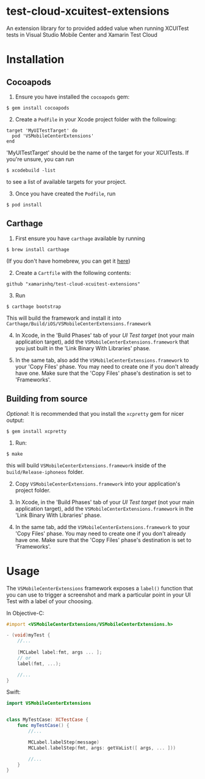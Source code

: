 # test-cloud-xcuitest-extensions
An extension library for to provided added value when running XCUITest tests in Visual Studio Mobile Center and Xamarin Test Cloud

# Installation

## Cocoapods

1. Ensure you have installed the `cocoapods` gem:
```shell
$ gem install cocoapods
```

2. Create a `Podfile` in your Xcode project folder with the following:

```
target 'MyUITestTarget' do
  pod 'VSMobileCenterExtensions'
end
```

'MyUITestTarget' should be the name of the target for your XCUITests. If you're unsure, you can run 
```shell
$ xcodebuild -list
```
to see a list of available targets for your project. 

3. Once you have created the `Podfile`, run
```shell
$ pod install
```

## Carthage 

1. First ensure you have `carthage` available by running
```shell
$ brew install carthage
```
(If you don't have homebrew, you can get it [here](http://brew.sh/))

2. Create a `Cartfile` with the following contents:

```
github "xamarinhq/test-cloud-xcuitest-extensions"
```

3. Run
```shell
$ carthage bootstrap
```

This will build the framework and install it into `Carthage/Build/iOS/VSMobileCenterExtensions.framework`

4. In Xcode, in the 'Build Phases' tab of your _UI Test target_ (not your main application target), 
add the `VSMobileCenterExtensions.framework` that you just built in the 'Link Binary With Libraries' phase.

5. In the same tab, also add the `VSMobileCenterExtensions.framework` to your 'Copy Files' phase. 
You may need to create one if you don't already have one. Make sure that the 'Copy Files' phase's destination 
is set to 'Frameworks'.  

## Building from source

_Optional_: It is recommended that you install the `xcpretty` gem for nicer output:
```shell
$ gem install xcpretty
```

1. Run:
```shell
$ make
```
this will build `VSMobileCenterExtensions.framework` inside of the `build/Release-iphoneos`
folder. 

2. Copy `VSMobileCenterExtensions.framework` into your application's project folder.

3. In Xcode, in the 'Build Phases' tab of your _UI Test target_ (not your main application target), 
add the `VSMobileCenterExtensions.framework` in the 'Link Binary With Libraries' phase.

4. In the same tab, add the `VSMobileCenterExtensions.framework` to your 'Copy Files' phase. You may
need to create one if you don't already have one. Make sure that the 'Copy Files' phase's destination
is set to 'Frameworks'. 
 

# Usage

The `VSMobileCenterExtensions` framework exposes a `label()` function that you can use to 
trigger a screenshot and mark a particular point in your UI Test with a label of your choosing. 

In Objective-C:
```objective-c
#import <VSMobileCenterExtensions/VSMobileCenterExtensions.h>

- (void)myTest {
    //...
  
    [MCLabel label:fmt, args ... ];
    // or
    label(fmt, ...);

    //...
}
```

Swift:
```swift
import VSMobileCenterExtensions


class MyTestCase: XCTestCase {
    func myTestCase() {
        //...

        MCLabel.labelStep(message)
        MCLabel.labelStep(fmt, args: getVaList([ args, ... ]))

        //...
    }
}
```